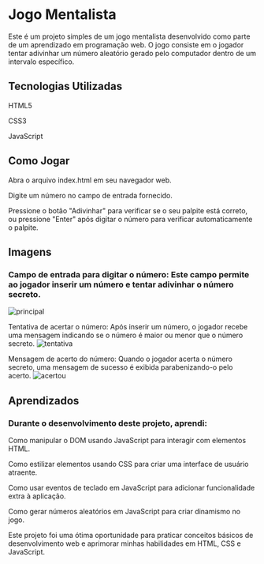 # Jogo Mentalista

Este é um projeto simples de um jogo mentalista desenvolvido como parte de um aprendizado em programação web. O jogo consiste em o jogador tentar adivinhar um número aleatório gerado pelo computador dentro de um intervalo específico.

## Tecnologias Utilizadas

HTML5

CSS3

JavaScript

## Como Jogar

Abra o arquivo index.html em seu navegador web.

Digite um número no campo de entrada fornecido.

Pressione o botão "Adivinhar" para verificar se o seu palpite está correto, ou pressione "Enter" após digitar o número para verificar automaticamente o palpite.

## Imagens

### Campo de entrada para digitar o número: Este campo permite ao jogador inserir um número e tentar adivinhar o número secreto.
![principal](https://github.com/PedroNunes22/jogoDeAdivinhacao/assets/119435629/c8d3d3f5-8669-4e7c-81c8-ea621d4c4cdc)

Tentativa de acertar o número: Após inserir um número, o jogador recebe uma mensagem indicando se o número é maior ou menor que o número secreto.
![tentativa](https://github.com/PedroNunes22/jogoDeAdivinhacao/assets/119435629/926a5588-6e30-4fc7-a985-8346e0892d46)

Mensagem de acerto do número: Quando o jogador acerta o número secreto, uma mensagem de sucesso é exibida parabenizando-o pelo acerto.
![acertou](https://github.com/PedroNunes22/jogoDeAdivinhacao/assets/119435629/721aebe7-2b17-45bb-9ef2-64505fcd6cf9)

## Aprendizados

### Durante o desenvolvimento deste projeto, aprendi:

Como manipular o DOM usando JavaScript para interagir com elementos HTML.

Como estilizar elementos usando CSS para criar uma interface de usuário atraente.

Como usar eventos de teclado em JavaScript para adicionar funcionalidade extra à aplicação.

Como gerar números aleatórios em JavaScript para criar dinamismo no jogo.

Este projeto foi uma ótima oportunidade para praticar conceitos básicos de desenvolvimento web e aprimorar minhas habilidades em HTML, CSS e JavaScript.
